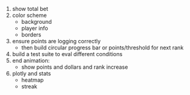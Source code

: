 1. show total bet
2. color scheme
   - background
   - player info
   - borders
3. ensure points are logging correctly
   - then build circular progress bar or points/threshold for next rank
4. build a test suite to eval different conditions
5. end animation:
   - show points and dollars and rank increase
6. plotly and stats
   - heatmap
   - streak

